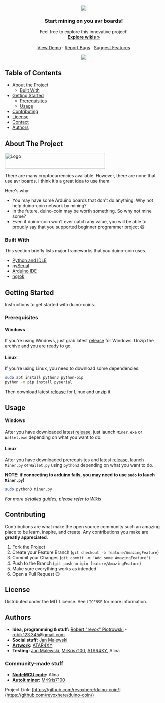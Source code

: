 <!--
*** Official duino coin readme
*** copyright by revox, 2019
*** Thanks to: othneildrew for providing nice template!
-->

<!-- LOGO -->
<br />
<p align="center">
  <a href="https://github.com/revoxhere/duino-coin">
    <img src="https://i.imgur.com/ZRRGDjs.png">
  </a>

  <h3 align="center">Start mining on you avr boards!</h3>

  <p align="center">
    Feel free to explore this innovative project! 
    <br />
    <a href="https://github.com/revoxhere/duino-coin/wiki"><strong>Explore wikis »</strong></a>
    <br />
    <br />
    <a href="https://github.com/revoxhere/duino-coin/">View Demo</a>
    ·
    <a href="https://github.com/revoxhere/duino-coin/issues">Report Bugs</a>
    ·
    <a href="https://github.com/revoxhere/duino-coin/issues">Suggest Features</a>
  </p>
</p>
<p align="center">
  <a href="https://github.com/revoxhere/duino-coin">
    <img src="https://i.imgur.com/4aKM2KU.png">
  </a>
</p>

<!-- TABLE OF CONTENTS -->
## Table of Contents

* [About the Project](#about-the-project)
  * [Built With](#built-with)
* [Getting Started](#getting-started)
  * [Prerequisites](#prerequisites)
  * [Usage](#usage)
* [Contributing](#contributing)
* [License](#license)
* [Contact](#contact)
* [Authors](#authors)


<!-- ABOUT THE PROJECT -->
## About The Project

 <a href="https://github.com/revoxhere/duino-coin">
  <img src="https://i.imgur.com/XxdhsUm.png" alt="Logo" width="320" height="50">
 </a>

There are many cryptocurrencies available. However, there are none that use avr boards. I think it's a great idea to use them.

Here's why:
* You may have some Arduino boards that don't do anything. Why not help duino-coin network by mining?
* In the future, duino-coin may be worth something. So why not mine some?
* Even if duino-coin won't ever catch any value, you will be able to proudly say that you supported beginner programmer project :smile:

### Built With
This section briefly lists major frameworks that you duino-coin uses.
* [Python and IDLE](https://www.python.org)
* [pySerial](https://pythonhosted.org/pyserial/)
* [Arduino IDE](https://www.arduino.cc)
* [ngrok](https://ngrok.com)

<!-- GETTING STARTED -->
## Getting Started

Instructions to get started with duino-coins.

### Prerequisites

#### Windows
If you're using Windows, just grab latest [release](https://github.com/revoxhere/duino-coin/releases) for Windows.
Unzip the archive and you are ready to go.

#### Linux
If you're using Linux, you need to download some dependencies:
```bash
sudo apt install python3 python-pip
python -m pip install pyserial
```
Then download latest [release](https://github.com/revoxhere/duino-coin/releases) for Linux and unzip it.

<!-- USAGE EXAMPLES -->
## Usage

#### Windows
After you have downloaded latest [release](https://github.com/revoxhere/duino-coin/releases), just launch `Miner.exe` or `Wallet.exe`
depending on what you want to do.

#### Linux
After you have downloaded prerequisites and latest [release](https://github.com/revoxhere/duino-coin/releases), launch `Miner.py` or `Wallet.py` using `python3`
depending on what you want to do.

**NOTE: if connecting to arduino fails, you may need to use `sudo` to lauch `Miner.py`!**
```bash
sudo python3 Miner.py
```

_For more detailed guides, please refer to [Wikis](https://github.com/revoxhere/duino-coin/wiki)_

<!-- CONTRIBUTING -->
## Contributing

Contributions are what make the open source community such an amazing place to be learn, inspire, and create. Any contributions you make are **greatly appreciated**.

1. Fork the Project
2. Create your Feature Branch (`git checkout -b feature/AmazingFeature`)
3. Commit your Changes (`git commit -m 'Add some AmazingFeature'`)
4. Push to the Branch (`git push origin feature/AmazingFeature`)
5. Make sure everything works as intended
6. Open a Pull Request :wink:

<!-- LICENSE -->
## License

Distributed under the MIT License. See `LICENSE` for more information.

<!-- AUTHORS -->
## Authors

* **Idea, programming & stuff:** [Robert "revox" Piotrowski](https://github.com/revoxhere/) - robik123.345@gmail.com
* **Social stuff:** [Jan Malewski](https://www.youtube.com/channel/UCKxFuOCalYxlQoS7R6zilRQ)
* **[Artwork](https://i.imgur.com/ZRRGDjs.png):** [ATAR4XY](https://www.youtube.com/channel/UC-gf5ejhDuAc_LMxvugPXbg)
* **Testing:** [Jan Malewski](https://www.youtube.com/channel/UCKxFuOCalYxlQoS7R6zilRQ), [MrKris7100](https://www.youtube.com/user/MrKris7100), [ATAR4XY](https://www.youtube.com/channel/UC-gf5ejhDuAc_LMxvugPXbg), Alina

### Community-made stuff

* **[NodeMCU code](https://github.com/revoxhere/duino-coin/blob/master/Community%20Miners/NodeMCU_Code.lua):** Alina
* **[AutoIt miner](https://github.com/revoxhere/duino-coin/blob/master/Community%20Miners/AutoIt%20Miner.au3):** [MrKris7100](https://www.youtube.com/user/MrKris7100)

Project Link: [https://github.com/revoxhere/duino-coin/](https://github.com/revoxhere/duino-coin/)
